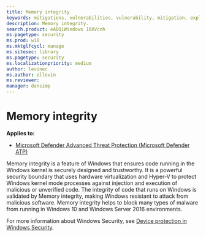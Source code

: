 ```yaml
---
title: Memory integrity
keywords: mitigations, vulnerabilities, vulnerability, mitigation, exploit, exploits, emet
description: Memory integrity.
search.product: eADQiWindows 10XVcnh
ms.pagetype: security
ms.prod: w10
ms.mktglfcycl: manage
ms.sitesec: library
ms.pagetype: security
ms.localizationpriority: medium
author: levinec
ms.author: ellevin
ms.reviewer: 
manager: dansimp
---
```


# Memory integrity

**Applies to:**

- [Microsoft Defender Advanced Threat Protection (Microsoft Defender ATP)](https://go.microsoft.com/fwlink/p/?linkid=2069559)

Memory integrity is a feature of Windows that ensures code running in the Windows kernel is securely designed and trustworthy. It is a powerful security boundary that uses hardware virtualization and Hyper-V to protect Windows kernel mode processes against injection and execution of malicious or unverified code. The integrity of code that runs on Windows is validated by Memory integrity, making Windows resistant to attack from malicious software. Memory integrity helps to block many types of malware from running in Windows 10 and Windows Server 2016 environments.

For more information about Windows Security, see [Device protection in Windows Security](https://support.microsoft.com/help/4096339/windows-10-device-protection-in-windows-defender-security-center).
